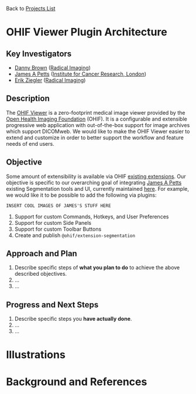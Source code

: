 Back to [Projects List](../../README.md#ProjectsList)

# OHIF Viewer Plugin Architecture

## Key Investigators

- [Danny Brown][danny] ([Radical Imaging][radical])
- [James A Petts][james] ([Institute for Cancer Research, London][icr-london])
- [Erik Ziegler][erik] ([Radical Imaging][radical])

## Description

The [OHIF Viewer][ohif-viewer] is a zero-footprint medical image viewer provided by the [Open Health Imaging Foundation][ohif] (OHIF). It is a configurable and extensible progressive web application with out-of-the-box support for image archives which support DICOMweb. We would like to make the OHIF Viewer easier to extend and customize in order to better support the workflow and feature needs of end users.

## Objective

Some amount of extensibility is available via OHIF [existing extensions][ohif-extensions]. Our objective is specific to our overarching goal of integrating [James A Petts][james] existing Segmentation tools and UI, currently maintained [here][james-magic]. For example, we would like it to be possible to add the following via plugins:

```
INSERT COOL IMAGES OF JAMES'S STUFF HERE
```

1. Support for custom Commands, Hotkeys, and User Preferences
2. Support for custom Side Panels
3. Support for custom Toolbar Buttons
4. Create and publish `@ohif/extension-segmentation`

## Approach and Plan

<!-- Describe here HOW you would like to achieve the objectives stated above. -->

1. Describe specific steps of **what you plan to do** to achieve the above described objectives.
1. ...
1. ...

## Progress and Next Steps

<!-- Update this section as you make progress, describing of what you have ACTUALLY DONE. If there are specific steps that you could not complete then you can describe them here, too. -->

1. Describe specific steps you **have actually done**.
1. ...
1. ...

# Illustrations

<!-- Add pictures and links to videos that demonstrate what has been accomplished.
![Description of picture](Example2.jpg)
![Some more images](Example2.jpg)
-->

# Background and References

<!-- If you developed any software, include link to the source code repository. If possible, also add links to sample data, and to any relevant publications. -->

<!--
    Links
-->

[radical]: http://radicalimaging.com/
[icr-london]: https://www.icr.ac.uk/
[danny]: https://github.com/dannyrb
[james]: https://github.com/jamesapetts
[erik]: https://github.com/swederik
[ohif-viewer]: https://github.com/OHIF/Viewers
[ohif-extensions]: https://docs.ohif.org/advanced/extensions.html
[ohif]: http://ohif.org/
[james-magic]: https://github.com/JamesAPetts/OHIF-Viewer-XNAT/tree/xnatRoi-dev-vNext/Packages/icr-peppermint-tools
